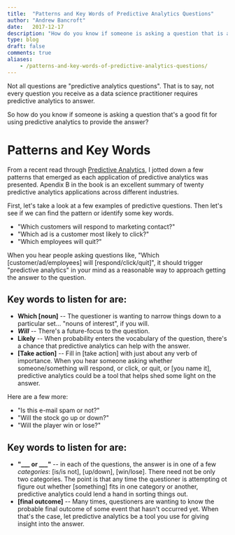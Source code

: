 ```yaml
---
title:  "Patterns and Key Words of Predictive Analytics Questions"
author: "Andrew Bancroft"
date:   2017-12-17
description: "How do you know if someone is asking a question that is a good fit for using predictive analytics to provide the answer?"
type: blog
draft: false
comments: true
aliases:
    - /patterns-and-key-words-of-predictive-analytics-questions/
---
```


Not all questions are "predictive analytics questions".  That is to say, not every question you receive as a data science practitioner requires predictive analytics to answer.

So how do you know if someone is asking a question that's a good fit for using predictive analytics to provide the answer?

# Patterns and Key Words
From a recent read through [Predictive Analytics](https://www.amazon.com/Predictive-Analytics-Power-Predict-Click-ebook/dp/B019HR9X4U/ref=sr_1_1?ie=UTF8&qid=1513540111&sr=8-1&keywords=predictive+analytics), I jotted down a few patterns that emerged as each application of predictive analytics was presented.  Apendix B in the book is an excellent summary of twenty predictive analytics applications across different industries.

First, let's take a look at a few examples of predictive questions.  Then let's see if we can find the pattern or identify some key words.

* "Which customers will respond to marketing contact?"
* "Which ad is a customer most likely to click?"
* "Which employees will quit?"

When you hear people asking questions like, "Which [customer/ad/employees] will [respond/click/quit]", it should trigger "predictive analytics" in your mind as a reasonable way to approach getting the answer to the question.

## Key words to listen for are:
* **Which [noun]** -- The questioner is wanting to narrow things down to a particular set... "nouns of interest", if you will.
* **<em>Will</em>** -- There's a future-focus to the question.
* **Likely** -- When probability enters the vocabulary of the question, there's a chance that predictive analytics can help with the answer.
* **[Take action]** -- Fill in [take action] with just about any verb of importance.  When you hear someone asking whether someone/something will respond, or click, or quit, or [you name it], predictive analytics could be a tool that helps shed some light on the answer.

Here are a few more:
* "Is this e-mail spam or not?"
* "Will the stock go up or down?"
* "Will the player win or lose?"

## Key words to listen for are:
* **"___ or ___"** -- in each of the questions, the answer is in one of a few *categories*:  [is/is not], [up/down], [win/lose].  There need not be only two categories. The point is that any time the questioner is attempting ot figure out whether [something] fits in one category or another, predictive analytics could lend a hand in sorting things out.
* **[final outcome]** -- Many times, questioners are wanting to know the probable final outcome of some event that hasn't occurred yet.  When that's the case, let predictive analytics be a tool you use for giving insight into the answer.
